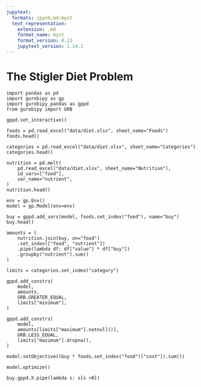 ```yaml
---
jupytext:
  formats: ipynb,md:myst
  text_representation:
    extension: .md
    format_name: myst
    format_version: 0.13
    jupytext_version: 1.14.1
---
```


# The Stigler Diet Problem

```{code-cell}
import pandas as pd
import gurobipy as gp
import gurobipy_pandas as gppd
from gurobipy import GRB

gppd.set_interactive()
```

```{code-cell}
foods = pd.read_excel("data/diet.xlsx", sheet_name="Foods")
foods.head()
```

```{code-cell}
categories = pd.read_excel("data/diet.xlsx", sheet_name="Categories")
categories.head()
```

```{code-cell}
nutrition = pd.melt(
    pd.read_excel("data/diet.xlsx", sheet_name="Nutrition"),
    id_vars=["food"],
    var_name="nutrient",
)
nutrition.head()
```

```{code-cell}
env = gp.Env()
model = gp.Model(env=env)
```

```{code-cell}
buy = gppd.add_vars(model, foods.set_index("food"), name="buy")
buy.head()
```

```{code-cell}
amounts = (
    nutrition.join(buy, on="food")
    .set_index(["food", "nutrient"])
    .pipe(lambda df: df["value"] * df["buy"])
    .groupby("nutrient").sum()
)

limits = categories.set_index("category")

gppd.add_constrs(
    model,
    amounts,
    GRB.GREATER_EQUAL,
    limits["minimum"],
)

gppd.add_constrs(
    model,
    amounts[limits["maximum"].notnull()],
    GRB.LESS_EQUAL,
    limits["maximum"].dropna(),
)
```

```{code-cell}
model.setObjective((buy * foods.set_index("food")["cost"]).sum())
```

```{code-cell}
model.optimize()
```

```{code-cell}
buy.gppd.X.pipe(lambda s: s[s >0])
```
